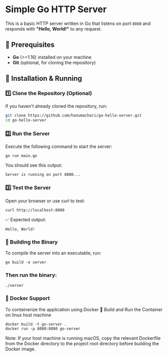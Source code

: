 # Simple Go HTTP Server  

This is a basic HTTP server written in Go that listens on port `8080` and responds with **"Hello, World!"** to any request.  

## 📌 Prerequisites  
- **Go** (>=1.16) installed on your machine  
- **Git** (optional, for cloning the repository)  

## 🚀 Installation & Running  

### 1️⃣ Clone the Repository (Optional)  
If you haven't already cloned the repository, run:  
```sh
git clone https://github.com/hanumachari/go-hello-server.git
cd go-hello-server
```
### 2️⃣ Run the Server
Execute the following command to start the server:
```
go run main.go
```
You should see this output:
```
Server is running on port 8080...
```
### 3️⃣ Test the Server
Open your browser or use curl to test:
```
curl http://localhost:8080
```
✅ Expected output:
```
Hello, World!
```
### 🔧 Building the Binary
To compile the server into an executable, run:
```
go build -o server
```
### Then run the binary:
```
./server
```
### 🐳 Docker Support
To containerize the application using Docker
🔹 Build and Run the Container on linux host machine
```
docker build -t go-server .
docker run -p 8080:8080 go-server
```

Note: If your host machine is running macOS, copy the relevant Dockerfile from the Docker directory to the project root directory before building the Docker image.
